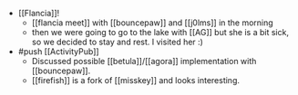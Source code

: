 - [[Flancia]]!
  - [[flancia meet]] with [[bouncepaw]] and [[j0lms]] in the morning
  - then we were going to go to the lake with [[AG]] but she is a bit sick, so we decided to stay and rest. I visited her :)
- #push [[ActivityPub]]
  - Discussed possible [[betula]]/[[agora]] implementation with [[bouncepaw]].
  - [[firefish]] is a fork of [[misskey]] and looks interesting.
